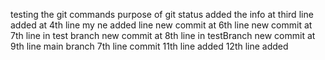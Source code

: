 testing the git commands
purpose of git status
added the info at third line
added at 4th line
my ne added line
new commit at 6th line
new commit at 7th line in test branch
new commit at 8th line in testBranch
new commit at 9th line
main branch 7th line commit
11th line added
12th line added

